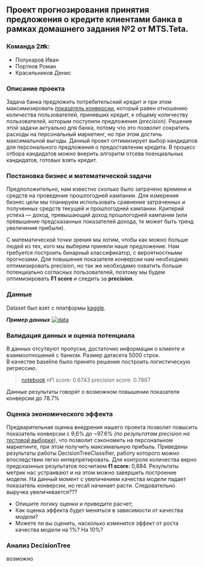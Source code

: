 ## Проект прогнозирования принятия предложения о кредите клиентами банка в рамках домашнего задания №2 от __MTS.Teta__.
### Команда __2𝝅k__: 
*  Полукаров Иван
*  Портнов Роман
*  Красильников Денис

### Описание проекта
Задача банка предложить потребительский кредит и при этом максимизировать [показатель конверсии](https://www.unisender.com/ru/support/about/glossary/chto-takoe-cr-conversion-rate/), который равен отношению количества пользователей, принявших кредит, к общему количеству пользователей, которым поступили предложения *(precision)*. Решение этой задачи актуально для банка, потому что это позволит сократить расходы на персональный маркетинг, но при этом достичь максимальной выгоды. Данный проект оптимизирует выбор кандидатов для персонального предложения о предоставлении кредита. В процесс отбора кандидатов можно внерить алгоритм отсева поенциальных кандидатов, готовых взять кредит.  

### Постановка бизнес и математической задачи
Предположительно, нам известно сколько было затрачено времени и средств на проведение прошлогодней кампании. Для измерения бизнес цели мы планируем использовать сравнение затраченных и полученных средств текущей и прошлогодней кампании. Критерий успеха — доход, превышающий доход прошлогодней кампании (или превышение предсказанных показателей дохода, тк может быть тренд увеличения прибыли).

С математической точки зрения мы хотим, чтобы как можно больше людей из тех, кого мы выберем приняли наше предложение. Нам требуется построить бинарный классификатор, с вероятностными прогнозами. Для повышения показателя конверсии нам необходимо оптимизировать precision, но так же необходимо охватить больше потенциально согласных пользователей, поэтому мы будем оптимизировать __F1 score__ и следить за __precision__.

### Данные
Dataset был взят с платформы [kaggle](https://www.kaggle.com/krantiswalke/bank-personal-loan-modelling). 

___Пример данных___
[![data](https://i.imgur.com/D3IqggG.png)](https://www.kaggle.com/krantiswalke/bank-personal-loan-modelling)

### Валидация данных и оценка потенциала
В данных отсутвуют пропуски, достаточно информации о клиенте и взаимоотношений с банком. Размер датасета 5000 строк.  
В качестве baseline было принято решение построить логистическую регрессию.
> [notebook](https://github.com/pam4ek/MTC.Teta_2PiK/blob/master/personal_loan_baseline.ipynb) 
> nf1 score: 0.6743
> precision score: 0.7867

Данные результаты говорят о возможном повышении показателя конверсии до 78.7%

### Оценка экономического эффекта
Предварительная оценка внедрения нашего проекта позволит повысить показатель конверсии с 9,6% до ~97.6% _(по результатам precision на [тестовой выборке](https://github.com/deethereal/MTC.Teta_2PiK/blob/master/PipelineAndValidation_format.ipynb))_, что позволит сэкономить на персональном маркетинге, при этом получить максимальную прибыль. Приведены результаты работы 	DecisionTreeClassifier, работу которого можно впоследствии легко интерпретировать. Для контроля количества верно предсказнных результатов посчитаем __f1 score__: 0,884. Результаты метрик нас устраивают и на этом можно завершить построение модели. 
На данный момент с увеличением качества модели падает показатель конверсии, но recall начинает расти. Следовательно выручка увеличивается???
- Опишите логику оценки и приведите расчет;
- Как оценка эффекта будет меняться в зависимости от качества модели?
- Можете ли вы оценить, насколько изменится эффект от роста качества модели на 1%? На 10%?

### Анализ DecisionTree
возможно


